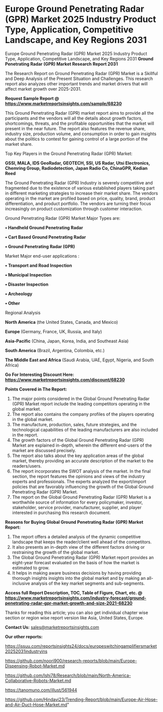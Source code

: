 # Europe Ground Penetrating Radar (GPR) Market 2025 Industry Product Type, Application, Competitive Landscape, and Key Regions 2031
Europe Ground Penetrating Radar (GPR) Market 2025 Industry Product Type, Application, Competitive Landscape, and Key Regions 2031
<strong>Ground Penetrating Radar (GPR) Market Research Report 2031</strong>

The Research Report on Ground Penetrating Radar (GPR) Market is a Skillful and Deep Analysis of the Present Situation and Challenges. This research report also analyzes other important trends and market drivers that will affect market growth over 2025-2031.

<strong>Request Sample Report @ <a href=https://www.marketreportsinsights.com/sample/68230>https://www.marketreportsinsights.com/sample/68230</a></strong>

This Ground Penetrating Radar (GPR) market report aims to provide all the participants and the vendors will all the details about growth factors, shortcomings, threats, and the profitable opportunities that the market will present in the near future. The report also features the revenue share, industry size, production volume, and consumption in order to gain insights about the politics to contest for gaining control of a large portion of the market share.

Top Key Players in the Ground Penetrating Radar (GPR) Market:

<strong>GSSI, MALA, IDS GeoRadar, GEOTECH, SSI, US Radar, Utsi Electronics, Chemring Group, Radiodetection, Japan Radio Co, ChinaGPR, Kedian Reed</strong>

The Ground Penetrating Radar (GPR) Industry is severely competitive and fragmented due to the existence of various established players taking part in different marketing strategies to increase their market share. The vendors operating in the market are profiled based on price, quality, brand, product differentiation, and product portfolio. The vendors are turning their focus increasingly on product customization through customer interaction.

Ground Penetrating Radar (GPR) Market Major Types are:

<strong>• Handheld Ground Penetrating Radar

• Cart Based Ground Penetrating Radar

• Ground Penetrating Radar (GPR)</strong>

Market Major end-user applications :

<strong>• Transport and Road Inspection

• Municipal Inspection

• Disaster Inspection

• Archeology

• Other</strong>

Regional Analysis

</u><strong><b>North America</b></strong> (the United States, Canada, and Mexico)

<strong><b>Europe </b></strong>(Germany, France, UK, Russia, and Italy)

<strong><b>Asia-Pacific</b></strong> (China, Japan, Korea, India, and Southeast Asia)

<strong><b>South America</b></strong> (Brazil, Argentina, Colombia, etc.)

<strong><b>The Middle East and Africa</b></strong> (Saudi Arabia, UAE, Egypt, Nigeria, and South Africa)

<strong>Go For Interesting Discount Here: <a href=https://www.marketreportsinsights.com/discount/68230>https://www.marketreportsinsights.com/discount/68230</a></strong>

<strong>Points Covered in The Report:</strong>
<ol>
  <li>The major points considered in the Global Ground Penetrating Radar (GPR) Market report include the leading competitors operating in the global market.</li>
  <li>The report also contains the company profiles of the players operating in the global market.</li>
  <li>The manufacture, production, sales, future strategies, and the technological capabilities of the leading manufacturers are also included in the report.</li>
  <li>The growth factors of the Global Ground Penetrating Radar (GPR) Market are explained in-depth, wherein the different end-users of the market are discussed precisely.</li>
  <li>The report also talks about the key application areas of the global market, thereby providing an accurate description of the market to the readers/users.</li>
  <li>The report incorporates the SWOT analysis of the market. In the final section, the report features the opinions and views of the industry experts and professionals. The experts analyzed the export/import policies that are favorably influencing the growth of the Global Ground Penetrating Radar (GPR) Market.</li>
  <li>The report on the Global Ground Penetrating Radar (GPR) Market is a worthwhile source of information for every policymaker, investor, stakeholder, service provider, manufacturer, supplier, and player interested in purchasing this research document.</li>
</ol>
<strong>Reasons for Buying Global Ground Penetrating Radar (GPR) Market Report:</strong>

<ol>
  <li>The report offers a detailed analysis of the dynamic competitive landscape that keeps the reader/client well ahead of the competitors.</li>
  <li>It also presents an in-depth view of the different factors driving or restraining the growth of the global market.</li>
  <li>The Global Ground Penetrating Radar (GPR) Market report provides an eight-year forecast evaluated on the basis of how the market is estimated to grow.</li>
  <li>It helps in making aware business decisions by having providing thorough insights insights into the global market and by making an all-inclusive analysis of the key market segments and sub-segments.</li>
</ol>
<strong>Access full Report Description, TOC, Table of Figure, Chart, etc. @ <a href=https://www.marketreportsinsights.com/industry-forecast/ground-penetrating-radar-gpr-market-growth-and-size-2021-68230>https://www.marketreportsinsights.com/industry-forecast/ground-penetrating-radar-gpr-market-growth-and-size-2021-68230</a></strong>


Thanks for reading this article; you can also get individual chapter wise section or region wise report version like Asia, United States, Europe.

<strong>Contact Us:</strong>
sales@marketreportsinsights.com

<strong>Our other reports:</strong>

<a href=https://issuu.com/reportsinsights24/docs/europeswitchingamplifiersmarket20252031industryins>https://issuu.com/reportsinsights24/docs/europeswitchingamplifiersmarket20252031industryins</a>

<a href=https://github.com/noori900/research-reports/blob/main/Europe-Dispensing-Robot-Market.md>https://github.com/noori900/research-reports/blob/main/Europe-Dispensing-Robot-Market.md</a>

<a href=https://github.com/Ishi78/Research/blob/main/North-America-Collaborative-Robots-Market.md>https://github.com/Ishi78/Research/blob/main/North-America-Collaborative-Robots-Market.md</a>

<a href=https://tanomuno.com/illust/561944>https://tanomuno.com/illust/561944</a>

<a href=https://github.com/Hindavi23/Trending-Report/blob/main/Europe-Air-Hose-and-Air-Duct-Hose-Market.md>https://github.com/Hindavi23/Trending-Report/blob/main/Europe-Air-Hose-and-Air-Duct-Hose-Market.md</a>"
